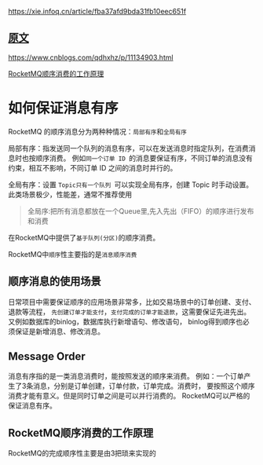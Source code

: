 
<https://xie.infoq.cn/article/fba37afd9bda31fb10eec651f>

## [原文](http://jm.taobao.org/2017/01/12/rocketmq-quick-start-in-10-minutes/)

<https://www.cnblogs.com/qdhxhz/p/11134903.html>

[RocketMQ顺序消费的工作原理](https://www.zhihu.com/question/30195969/answer/1698410449)

# 如何保证消息有序

RocketMQ 的顺序消息分为两种种情况：`局部有序`和`全局有序`

局部有序：指发送同一个队列的消息有序，可以在发送消息时指定队列，在消费消息时也按顺序消费。
例如`同一个订单 ID `的消息要保证有序，不同订单的消息没有约束，相互不影响，不同订单 ID 之间的消息时并行的。

全局有序：设置 `Topic只有一个队列 `可以实现全局有序，创建 Topic 时手动设置。此类场景极少，性能差，通常不推荐使用
> 全局序:把所有消息都放在一个Queue里,先入先出（FIFO）的顺序进行发布和消费

在RocketMQ中提供了`基于队列(分区)`的顺序消费。

RocketMQ中`顺序`性主要指的是`消息顺序消费`

## 顺序消息的使用场景
日常项目中需要保证顺序的应用场景非常多，比如交易场景中的订单创建、支付、退款等流程，
`先创建订单才能支付`，`支付完成的订单才能退款`，这需要保证先进先出。
又例如数据库的binlog，数据库执行新增语句、修改语句，
binlog得到顺序也必须保证是新增消息、修改消息。



## Message Order
消息有序指的是一类消息消费时，能按照发送的顺序来消费。
例如：一个订单产生了3条消息，分别是订单创建，订单付款，订单完成。消费时，
要按照这个顺序消费才能有意义。但是同时订单之间是可以并行消费的。
RocketMQ可以严格的保证消息有序。

## RocketMQ顺序消费的工作原理

RocketMQ的完成顺序性主要是由3把琐来实现的


